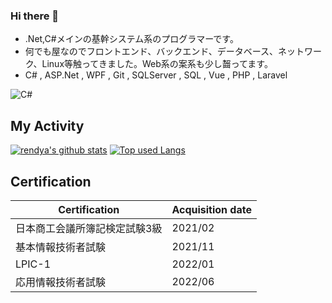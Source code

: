 ### Hi there 👋

- .Net,C#メインの基幹システム系のプログラマーです。  
- 何でも屋なのでフロントエンド、バックエンド、データベース、ネットワーク、Linux等触ってきました。Web系の案系も少し齧ってます。  
- C# , ASP.Net , WPF , Git , SQLServer , SQL , Vue , PHP , Laravel

![C#](https://img.shields.io/badge/C%23-512BD4?logo=csharp)

<!--
**rendya2501/rendya2501** is a ✨ _special_ ✨ repository because its `README.md` (this file) appears on your GitHub profile.

Here are some ideas to get you started:

- 🔭 I’m currently working on ...
- 🌱 I’m currently learning ...
- 👯 I’m looking to collaborate on ...
- 🤔 I’m looking for help with ...
- 💬 Ask me about ...
- 📫 How to reach me: ...
- 😄 Pronouns: ...
- ⚡ Fun fact: ...
-->

## My Activity

[![rendya's github stats](https://github-readme-stats.vercel.app/api?username=rendya2501&show_icons=true&count_private=true&theme=github_dark)](https://github.com/rendya2501/)
[![Top used Langs](https://github-readme-stats.vercel.app/api/top-langs/?username=rendya2501&show_icons=true&count_private=true&theme=github_dark)](https://github.com/rendya2501/)


## Certification

|Certification                              |Acquisition date         |
|----------------------------------------------------|------|
|日本商工会議所簿記検定試験3級  |2021/02|
|基本情報技術者試験  |2021/11|
|LPIC-1  |2022/01|
|応用情報技術者試験  |2022/06|
